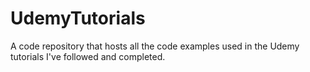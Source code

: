 # UdemyTutorials
A code repository that hosts all the code examples used in the Udemy tutorials I've followed and completed.
